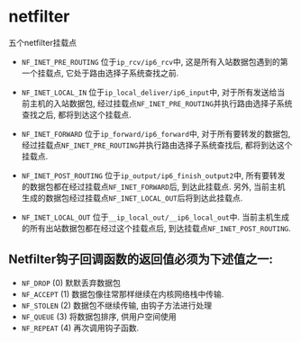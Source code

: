 # netfilter

五个netfilter挂载点

+ `NF_INET_PRE_ROUTING`
位于`ip_rcv/ip6_rcv`中, 这是所有入站数据包遇到的第一个挂载点, 它处于路由选择子系统查找之前. 
+ `NF_INET_LOCAL_IN`
位于`ip_local_deliver/ip6_input`中, 对于所有发送给当前主机的入站数据包, 经过挂载点`NF_INET_PRE_ROUTING`并执行路由选择子系统查找之后, 都将到达这个挂载点. 

+ `NF_INET_FORWARD`
位于`ip_forward/ip6_forward`中, 对于所有要转发的数据包, 经过挂载点`NF_INET_PRE_ROUTING`并执行路由选择子系统查找后, 都将到达这个挂载点. 

+ `NF_INET_POST_ROUTING`
位于`ip_output/ip6_finish_output2`中, 所有要转发的数据包都在经过挂载点`NF_INET_FORWARD`后, 到达此挂载点. 另外, 当前主机生成的数据包经过挂载点`NF_INET_LOCAL_OUT`后将到达此挂载点. 

+ `NF_INET_LOCAL_OUT`
位于`__ip_local_out/__ip6_local_out`中. 当前主机生成的所有出站数据包都在经过这个挂载点后, 到达挂载点`NF_INET_POST_ROUTING`.

## Netfilter钩子回调函数的返回值必须为下述值之一:
+ `NF_DROP` (0)  默默丢弃数据包
+ `NF_ACCEPT` (1) 数据包像往常那样继续在内核网络栈中传输. 
+ `NF_STOLEN` (2) 数据包不继续传输, 由钩子方法进行处理
+ `NF_QUEUE`  (3) 将数据包排序, 供用户空间使用
+ `NF_REPEAT` (4) 再次调用钩子函数. 
